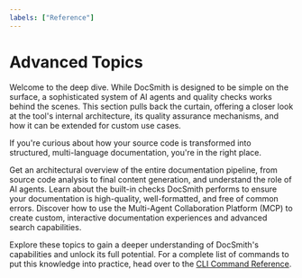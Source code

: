 ```yaml
---
labels: ["Reference"]
---
```


# Advanced Topics

Welcome to the deep dive. While DocSmith is designed to be simple on the surface, a sophisticated system of AI agents and quality checks works behind the scenes. This section pulls back the curtain, offering a closer look at the tool's internal architecture, its quality assurance mechanisms, and how it can be extended for custom use cases.

If you're curious about how your source code is transformed into structured, multi-language documentation, you're in the right place.

<x-cards data-columns="3">
  <x-card data-title="How It Works" data-icon="lucide:workflow" data-href="/advanced/how-it-works">
    Get an architectural overview of the entire documentation pipeline, from source code analysis to final content generation, and understand the role of AI agents.
  </x-card>
  <x-card data-title="Quality Assurance" data-icon="lucide:shield-check" data-href="/advanced/quality-assurance">
    Learn about the built-in checks DocSmith performs to ensure your documentation is high-quality, well-formatted, and free of common errors.
  </x-card>
  <x-card data-title="Extending with MCP" data-icon="lucide:puzzle" data-href="/advanced/extending-with-mcp">
    Discover how to use the Multi-Agent Collaboration Platform (MCP) to create custom, interactive documentation experiences and advanced search capabilities.
  </x-card>
</x-cards>

Explore these topics to gain a deeper understanding of DocSmith's capabilities and unlock its full potential. For a complete list of commands to put this knowledge into practice, head over to the [CLI Command Reference](./cli-reference.md).